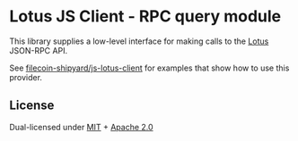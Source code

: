 # Lotus JS Client - RPC query module

This library supplies a low-level interface for making calls to the
[Lotus](https://github.com/filecoin-project/lotus) JSON-RPC API.

See [filecoin-shipyard/js-lotus-client](https://github.com/filecoin-shipyard/js-lotus-client)
for examples that show how to use this provider.

## License

Dual-licensed under [MIT](https://github.com/filecoin-project/lotus/blob/master/LICENSE-MIT) + [Apache 2.0](https://github.com/filecoin-project/lotus/blob/master/LICENSE-APACHE)
